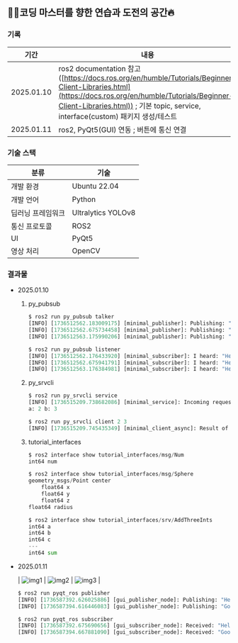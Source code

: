 ## 💪🏻코딩 마스터를 향한 연습과 도전의 공간🔥

### 기록

| 기간 | 내용 | 폴더 |
| --- | --- | --- |
| 2025.01.10 | ros2 documentation 참고([https://docs.ros.org/en/humble/Tutorials/Beginner-Client-Libraries.html](https://docs.ros.org/en/humble/Tutorials/Beginner-Client-Libraries.html)) ; 기본 topic, service, interface(custom) 패키지 생성/테스트 | py_pubsub, py_srvcli, tutorial_interfaces |
| 2025.01.11 | ros2, PyQt5(GUI) 연동 ; 버튼에 통신 연결 | pyqt_ros |

### 기술 스택

| 분류 | 기술 |
| --- | --- |
| 개발 환경 | Ubuntu 22.04 |
| 개발 언어 | Python |
| 딥러닝 프레임워크 | Ultralytics YOLOv8 |
| 통신 프로토콜 | ROS2 |
| UI | PyQt5 |
| 영상 처리 | OpenCV |

### 결과물

- 2025.01.10
    1. py_pubsub
        
        ```python
        $ ros2 run py_pubsub talker
        [INFO] [1736512562.183009175] [minimal_publisher]: Publishing: "Hello World: 0"
        [INFO] [1736512562.675734458] [minimal_publisher]: Publishing: "Hello World: 1"
        [INFO] [1736512563.175990206] [minimal_publisher]: Publishing: "Hello World: 2"
        
        $ ros2 run py_pubsub listener
        [INFO] [1736512562.176433920] [minimal_subscriber]: I heard: "Hello World: 0"
        [INFO] [1736512562.675941791] [minimal_subscriber]: I heard: "Hello World: 1"
        [INFO] [1736512563.176384981] [minimal_subscriber]: I heard: "Hello World: 2"
        ```
        
    2. py_srvcli 
        
        ```python
        $ ros2 run py_srvcli service
        [INFO] [1736515209.738682086] [minimal_service]: Incoming request
        a: 2 b: 3
        
        $ ros2 run py_srvcli client 2 3
        [INFO] [1736515209.745435349] [minimal_client_async]: Result of add_two_ints: for 2 + 3 = 5
        ```
        
    3. tutorial_interfaces
        
        ```python
        $ ros2 interface show tutorial_interfaces/msg/Num
        int64 num
        
        $ ros2 interface show tutorial_interfaces/msg/Sphere 
        geometry_msgs/Point center
        	float64 x
        	float64 y
        	float64 z
        float64 radius
        
        $ ros2 interface show tutorial_interfaces/srv/AddThreeInts
        int64 a
        int64 b
        int64 c
        ---
        int64 sum
        ```
        
- 2025.01.11

    | ![img1](https://github.com/user-attachments/assets/1084f39f-b1e2-49f1-ad2c-78b3bd69525d) | ![img2](https://github.com/user-attachments/assets/9c8a1455-c2c3-44b5-85ff-a6bb54f73936) | ![img3](https://github.com/user-attachments/assets/f91b012c-ea4d-4ed9-ad80-fe03e57eb29c) |

    ```python
    $ ros2 run pyqt_ros publisher 
    [INFO] [1736587392.626025886] [gui_publisher_node]: Publishing: "Hello"
    [INFO] [1736587394.616446083] [gui_publisher_node]: Publishing: "Goodbye"
    
    $ ros2 run pyqt_ros subscriber
    [INFO] [1736587392.675690656] [gui_subscriber_node]: Received: "Hello"
    [INFO] [1736587394.667881090] [gui_subscriber_node]: Received: "Goodbye"
    ```
